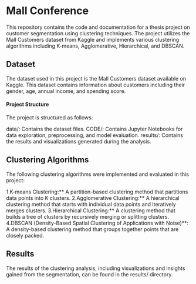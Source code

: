 # Mall Conference

This repository contains the code and documentation for a thesis project on customer segmentation using clustering techniques. The project utilizes the Mall Customers dataset from Kaggle and implements various clustering algorithms including K-means, Agglomerative, Hierarchical, and DBSCAN.

## Dataset
The dataset used in this project is the Mall Customers dataset available on Kaggle. This dataset contains information about customers including their gender, age, annual income, and spending score.

#### Project Structure
The project is structured as follows:

data/: Contains the dataset files.
CODE/: Contains Jupyter Notebooks for data exploration, preprocessing, and model evaluation.
results/: Contains the results and visualizations generated during the analysis.


## Clustering Algorithms
The following clustering algorithms were implemented and evaluated in this project:

1.K-means Clustering:** A partition-based clustering method that partitions data points into K clusters.
2.Agglomerative Clustering:** A hierarchical clustering method that starts with individual data points and iteratively merges clusters.
3.Hierarchical Clustering:** A clustering method that builds a tree of clusters by recursively merging or splitting clusters.
4.DBSCAN (Density-Based Spatial Clustering of Applications with Noise)**: A density-based clustering method that groups together points that are closely packed.


## Results
The results of the clustering analysis, including visualizations and insights gained from the segmentation, can be found in the results/ directory.
